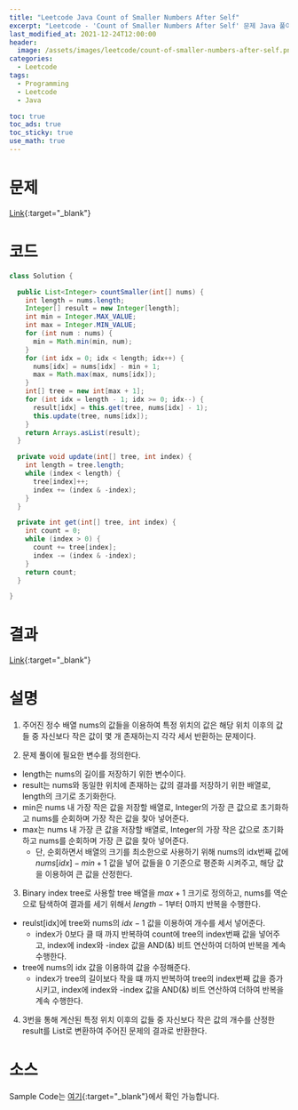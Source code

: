 ```yaml
---
title: "Leetcode Java Count of Smaller Numbers After Self"
excerpt: "Leetcode - 'Count of Smaller Numbers After Self' 문제 Java 풀이"
last_modified_at: 2021-12-24T12:00:00
header:
  image: /assets/images/leetcode/count-of-smaller-numbers-after-self.png
categories:
  - Leetcode
tags:
  - Programming
  - Leetcode
  - Java

toc: true
toc_ads: true
toc_sticky: true
use_math: true
---
```

# 문제
[Link](https://leetcode.com/problems/count-of-smaller-numbers-after-self/){:target="_blank"}

# 코드
```java
class Solution {

  public List<Integer> countSmaller(int[] nums) {
    int length = nums.length;
    Integer[] result = new Integer[length];
    int min = Integer.MAX_VALUE;
    int max = Integer.MIN_VALUE;
    for (int num : nums) {
      min = Math.min(min, num);
    }
    for (int idx = 0; idx < length; idx++) {
      nums[idx] = nums[idx] - min + 1;
      max = Math.max(max, nums[idx]);
    }
    int[] tree = new int[max + 1];
    for (int idx = length - 1; idx >= 0; idx--) {
      result[idx] = this.get(tree, nums[idx] - 1);
      this.update(tree, nums[idx]);
    }
    return Arrays.asList(result);
  }

  private void update(int[] tree, int index) {
    int length = tree.length;
    while (index < length) {
      tree[index]++;
      index += (index & -index);
    }
  }

  private int get(int[] tree, int index) {
    int count = 0;
    while (index > 0) {
      count += tree[index];
      index -= (index & -index);
    }
    return count;
  }

}
```

# 결과
[Link](https://leetcode.com/submissions/detail/606262252/){:target="_blank"}

# 설명
1. 주어진 정수 배열 nums의 값들을 이용하여 특정 위치의 값은 해당 위치 이후의 값들 중 자신보다 작은 값이 몇 개 존재하는지 각각 세서 반환하는 문제이다.

2. 문제 풀이에 필요한 변수를 정의한다.
- length는 nums의 길이를 저장하기 위한 변수이다.
- result는 nums와 동일한 위치에 존재하는 값의 결과를 저장하기 위한 배열로, length의 크기로 초기화한다.
- min은 nums 내 가장 작은 값을 저장할 배열로, Integer의 가장 큰 값으로 초기화하고 nums를 순회하며 가장 작은 값을 찾아 넣어준다.
- max는 nums 내 가장 큰 값을 저장할 배열로, Integer의 가장 작은 값으로 초기화하고 nums를 순회하며 가장 큰 값을 찾아 넣어준다.
  - 단, 순회하면서 배열의 크기를 최소한으로 사용하기 위해 nums의 idx번째 값에 $nums[idx] - min + 1$ 값을 넣어 값들을 0 기준으로 평준화 시켜주고, 해당 값을 이용하여 큰 값을 산정한다.

3. Binary index tree로 사용할 tree 배열을 $max + 1$ 크기로 정의하고, nums를 역순으로 탐색하여 결과를 세기 위해서 $length - 1$부터 0까지 반복을 수행한다.
- reulst[idx]에 tree와 nums의 $idx - 1$ 값을 이용하여 개수를 세서 넣어준다.
  - index가 0보다 클 때 까지 반복하여 count에 tree의 index번째 값을 넣어주고, index에 index와 -index 값을 AND(&) 비트 연산하여 더하여 반복을 계속 수행한다.
- tree에 nums의 idx 값을 이용하여 값을 수정해준다.
  - index가 tree의 길이보다 작을 떄 까지 반복하여 tree의 index번째 값을 증가시키고, index에 index와 -index 값을 AND(&) 비트 연산하여 더하여 반복을 계속 수행한다.

4. 3번을 통해 계산된 특정 위치 이후의 값들 중 자신보다 작은 값의 개수를 산정한 result를 List로 변환하여 주어진 문제의 결과로 반환한다.

# 소스
Sample Code는 [여기](https://github.com/GracefulSoul/leetcode/blob/master/src/main/java/gracefulsoul/problems/CountOfSmallerNumbersAfterSelf.java){:target="_blank"}에서 확인 가능합니다.